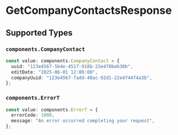 # GetCompanyContactsResponse


## Supported Types

### `components.CompanyContact`

```typescript
const value: components.CompanyContact = {
  uuid: "123e4567-5b4e-4517-918b-22e470beb30b",
  editDate: "2025-06-01 12:00:00",
  companyUuid: "123e4567-fadd-48ac-92d1-22e4744f4a3b",
};
```

### `components.ErrorT`

```typescript
const value: components.ErrorT = {
  errorCode: 1000,
  message: "An error occurred completing your request",
};
```

